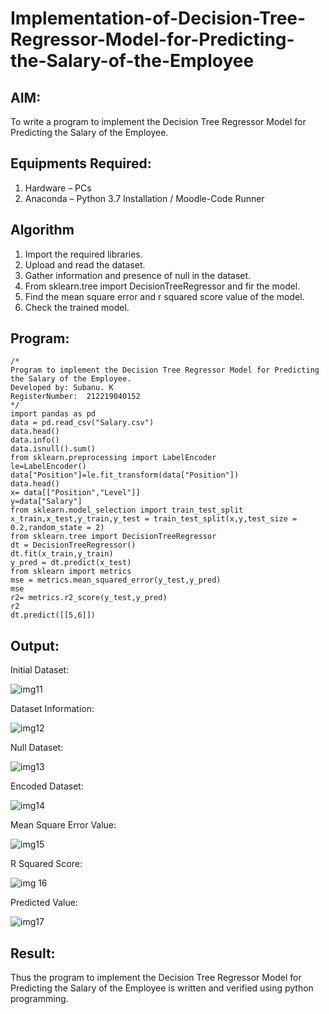 # Implementation-of-Decision-Tree-Regressor-Model-for-Predicting-the-Salary-of-the-Employee

## AIM:
To write a program to implement the Decision Tree Regressor Model for Predicting the Salary of the Employee.

## Equipments Required:
1. Hardware – PCs
2. Anaconda – Python 3.7 Installation / Moodle-Code Runner

## Algorithm
1. Import the required libraries.
2. Upload and read the dataset.
3. Gather information and presence of null in the dataset.
4. From sklearn.tree import DecisionTreeRegressor and fir the model. 
5. Find the mean square error and r squared score value of the model.
6. Check the trained model. 

## Program:
```
/*
Program to implement the Decision Tree Regressor Model for Predicting the Salary of the Employee.
Developed by: Subanu. K
RegisterNumber:  212219040152
*/
import pandas as pd
data = pd.read_csv("Salary.csv")
data.head()
data.info()
data.isnull().sum()
from sklearn.preprocessing import LabelEncoder
le=LabelEncoder()
data["Position"]=le.fit_transform(data["Position"])
data.head()
x= data[["Position","Level"]]
y=data["Salary"]
from sklearn.model_selection import train_test_split
x_train,x_test,y_train,y_test = train_test_split(x,y,test_size = 0.2,random_state = 2)
from sklearn.tree import DecisionTreeRegressor
dt = DecisionTreeRegressor()
dt.fit(x_train,y_train)
y_pred = dt.predict(x_test)
from sklearn import metrics
mse = metrics.mean_squared_error(y_test,y_pred)
mse
r2= metrics.r2_score(y_test,y_pred)
r2
dt.predict([[5,6]])
```


## Output:
Initial Dataset:

![img11](https://user-images.githubusercontent.com/87663343/173235475-406cbe7a-bd7e-4a6c-8b03-7e8095f770e6.png)

Dataset Information:

![img12](https://user-images.githubusercontent.com/87663343/173235508-3d255084-5355-4d70-860b-776c6fc51f82.png)

Null Dataset:

![img13](https://user-images.githubusercontent.com/87663343/173235539-1d4d7c6b-d354-4146-930e-bc2447df3344.png)

Encoded Dataset:

![img14](https://user-images.githubusercontent.com/87663343/173235567-0cf5f31b-7f1d-4f9d-ac58-87381cc8795d.png)

Mean Square Error Value:

![img15](https://user-images.githubusercontent.com/87663343/173235606-fe1d923d-1597-4cb6-927b-94796ae0e348.png)

R Squared Score:

![img 16](https://user-images.githubusercontent.com/87663343/173235635-919ea648-cc67-46cb-a2f5-b8713c12cae3.png)

Predicted Value:

![img17](https://user-images.githubusercontent.com/87663343/173235667-e630c246-85c3-4abd-9c27-72fa37936afa.png)







## Result:
Thus the program to implement the Decision Tree Regressor Model for Predicting the Salary of the Employee is written and verified using python programming.
